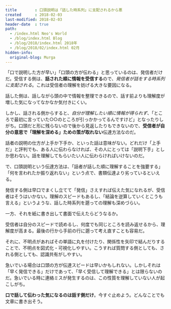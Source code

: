 ```yaml
---
title        : 口頭説明は「話した時系列」に支配されるから悪
created      : 2018-02-03
last-modified: 2018-02-03
header-date  : true
path:
  - /index.html Neo's World
  - /blog/index.html Blog
  - /blog/2018/index.html 2018年
  - /blog/2018/02/index.html 02月
hidden-info:
  original-blog: Murga
---
```


「口で説明した方が早い」「口頭の方が伝わる」と思っているのは、発信者だけだ。受信する側は、**話された順に情報を受信する**ので、*発信者が話をする時系列に支配される*。これは受信者の理解を妨げる大きな要因になる。

話した側は、話しながら頭の中で情報を整理できるので、話す前よりも理解度が増した気になってなかなか気付きにくい。

しかし、話される側からすると、*自分が理解したい順に情報が得られず*、「ところで最初に言っていた○○のところが引っかかってるんですけど」となったりしがち。口頭だと形に残らないので後から見返したりもできないので、**受信者が自分の意思で「理解を深める」ための策が取れない**伝達方法なのだ。

話者の説明の仕方が上手か下手か、といった話は意味がない。どれだけ「上手だ」と評判でも、ある人に伝わらなければ、その人にとっては「説明下手」としか思わない。話を理解してもらいたい人に伝わらければいけないのだ。

で、口頭説明という伝達方法は、「話者が話した順に理解することを強要する」「何を言われたか振り返れない」という点で、書類伝達より劣っているといえる。

発信する側は早口でまくし立てて「発信」さえすれば伝えた気になれるが、受信者はそうはいかない。理解のスピードもあるし、「結論を逆算していくとこうも言える」というような、話した時系列を遡っての理解も深めづらい。

一方、それを紙に書き出して書面で伝えたらどうなるか。

受信者は自分のスピードで読めるし、何度でも同じところを読み返せるから、理解度が高まる。最後の行から手前の行に遡って考え直すことも容易だ。

それに、不明点があればその単語に丸を付けたり、関係性を矢印で結んだりすることで、不明点を図式化・可視化しやすい。こうすれば質問する側としても、される側としても、認識共有がしやすい。

急いでいる場合は口頭の方が伝達スピードは早いかもしれない。しかしそれは「早く発信できる」だけであって、「早く受信して理解できる」とは限らないのだ。急いでいる時に連絡ミスが発生するのは、この性質を理解していない人が起こしがち。

**口で話して伝わった気になるのは話す側だけ**。今すぐ止めよう。どんなことでも文章に書き出そう。
